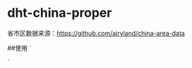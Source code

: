 # dht-china-proper

省市区数据来源：https://github.com/airyland/china-area-data  

##使用
`
<template>
  <div class="app">
    <EluiChinaAreaDht @change="onChange" />
  </div>
</template>

<script lang="tsx">
import { defineComponent } from 'vue'
import { EluiChinaAreaDht } from './EluiChinaAreaDht'

export default defineComponent({
  name: 'app',
  components: {
    EluiChinaAreaDht,
  },
  setup() {
    function onChange(e: any) {
      console.log(e)
    }
    return {
      onChange,
    }
  },
})
</script>

`
